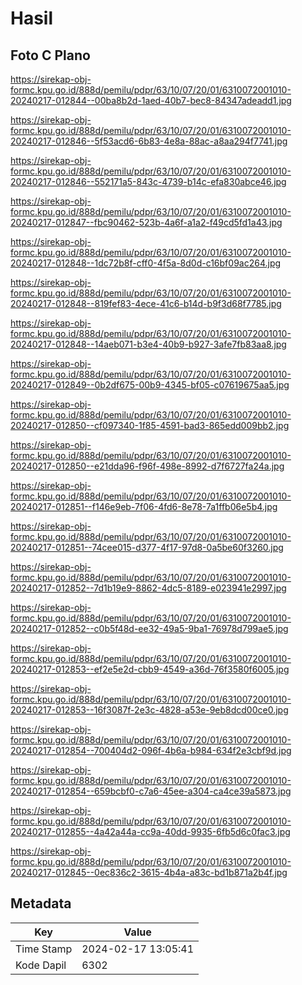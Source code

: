 # Hasil

## Foto C Plano

https://sirekap-obj-formc.kpu.go.id/888d/pemilu/pdpr/63/10/07/20/01/6310072001010-20240217-012844--00ba8b2d-1aed-40b7-bec8-84347adeadd1.jpg

https://sirekap-obj-formc.kpu.go.id/888d/pemilu/pdpr/63/10/07/20/01/6310072001010-20240217-012846--5f53acd6-6b83-4e8a-88ac-a8aa294f7741.jpg

https://sirekap-obj-formc.kpu.go.id/888d/pemilu/pdpr/63/10/07/20/01/6310072001010-20240217-012846--552171a5-843c-4739-b14c-efa830abce46.jpg

https://sirekap-obj-formc.kpu.go.id/888d/pemilu/pdpr/63/10/07/20/01/6310072001010-20240217-012847--fbc90462-523b-4a6f-a1a2-f49cd5fd1a43.jpg

https://sirekap-obj-formc.kpu.go.id/888d/pemilu/pdpr/63/10/07/20/01/6310072001010-20240217-012848--1dc72b8f-cff0-4f5a-8d0d-c16bf09ac264.jpg

https://sirekap-obj-formc.kpu.go.id/888d/pemilu/pdpr/63/10/07/20/01/6310072001010-20240217-012848--819fef83-4ece-41c6-b14d-b9f3d68f7785.jpg

https://sirekap-obj-formc.kpu.go.id/888d/pemilu/pdpr/63/10/07/20/01/6310072001010-20240217-012848--14aeb071-b3e4-40b9-b927-3afe7fb83aa8.jpg

https://sirekap-obj-formc.kpu.go.id/888d/pemilu/pdpr/63/10/07/20/01/6310072001010-20240217-012849--0b2df675-00b9-4345-bf05-c07619675aa5.jpg

https://sirekap-obj-formc.kpu.go.id/888d/pemilu/pdpr/63/10/07/20/01/6310072001010-20240217-012850--cf097340-1f85-4591-bad3-865edd009bb2.jpg

https://sirekap-obj-formc.kpu.go.id/888d/pemilu/pdpr/63/10/07/20/01/6310072001010-20240217-012850--e21dda96-f96f-498e-8992-d7f6727fa24a.jpg

https://sirekap-obj-formc.kpu.go.id/888d/pemilu/pdpr/63/10/07/20/01/6310072001010-20240217-012851--f146e9eb-7f06-4fd6-8e78-7a1ffb06e5b4.jpg

https://sirekap-obj-formc.kpu.go.id/888d/pemilu/pdpr/63/10/07/20/01/6310072001010-20240217-012851--74cee015-d377-4f17-97d8-0a5be60f3260.jpg

https://sirekap-obj-formc.kpu.go.id/888d/pemilu/pdpr/63/10/07/20/01/6310072001010-20240217-012852--7d1b19e9-8862-4dc5-8189-e023941e2997.jpg

https://sirekap-obj-formc.kpu.go.id/888d/pemilu/pdpr/63/10/07/20/01/6310072001010-20240217-012852--c0b5f48d-ee32-49a5-9ba1-76978d799ae5.jpg

https://sirekap-obj-formc.kpu.go.id/888d/pemilu/pdpr/63/10/07/20/01/6310072001010-20240217-012853--ef2e5e2d-cbb9-4549-a36d-76f3580f6005.jpg

https://sirekap-obj-formc.kpu.go.id/888d/pemilu/pdpr/63/10/07/20/01/6310072001010-20240217-012853--16f3087f-2e3c-4828-a53e-9eb8dcd00ce0.jpg

https://sirekap-obj-formc.kpu.go.id/888d/pemilu/pdpr/63/10/07/20/01/6310072001010-20240217-012854--700404d2-096f-4b6a-b984-634f2e3cbf9d.jpg

https://sirekap-obj-formc.kpu.go.id/888d/pemilu/pdpr/63/10/07/20/01/6310072001010-20240217-012854--659bcbf0-c7a6-45ee-a304-ca4ce39a5873.jpg

https://sirekap-obj-formc.kpu.go.id/888d/pemilu/pdpr/63/10/07/20/01/6310072001010-20240217-012855--4a42a44a-cc9a-40dd-9935-6fb5d6c0fac3.jpg

https://sirekap-obj-formc.kpu.go.id/888d/pemilu/pdpr/63/10/07/20/01/6310072001010-20240217-012845--0ec836c2-3615-4b4a-a83c-bd1b871a2b4f.jpg


## Metadata

| Key        | Value               |
| ---------- | ------------------- |
| Time Stamp | 2024-02-17 13:05:41 |
| Kode Dapil | 6302                |



